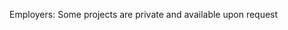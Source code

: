 Employers: Some projects are private and available upon request

<!---
aleshashilov25/aleshashilov25 is a ✨ special ✨ repository because its `README.md` (this file) appears on your GitHub profile.
You can click the Preview link to take a look at your changes.
--->
